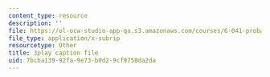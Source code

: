 ```yaml
---
content_type: resource
description: ''
file: https://ol-ocw-studio-app-qa.s3.amazonaws.com/courses/6-041-probabilistic-systems-analysis-and-applied-probability-fall-2010/7bcba13992fa9e73b0d29cf9758da2da_jsqSScywvMc.srt
file_type: application/x-subrip
resourcetype: Other
title: 3play caption file
uid: 7bcba139-92fa-9e73-b0d2-9cf9758da2da
---
```

